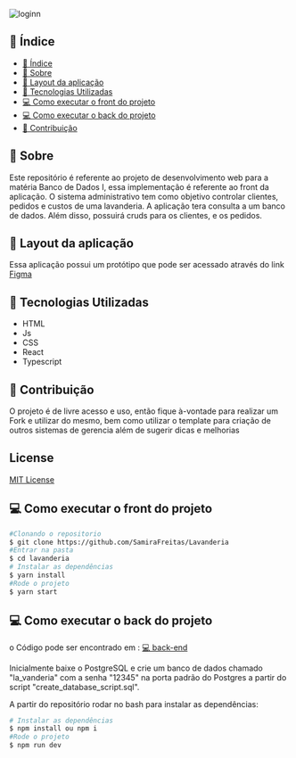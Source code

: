 ![loginn](https://user-images.githubusercontent.com/73719899/127694175-a57448c6-75eb-4f46-9949-ef0c8bc61e7b.png)


## 📜 Índice
- [📜 Índice](#-índice)
- [📝 Sobre](#-sobre)
- [👀 Layout da aplicação](#-layout-da-aplicação)
- [👾 Tecnologias Utilizadas](#-tecnologias-utilizadas)
- [💻 Como executar o front do projeto](#-como-executar-o-front-do-projeto)
- [💻 Como executar o back do projeto ](#-como-executar-o-back-do-projeto)
- [💞 Contribuição](#-contribuição)

## 📝 Sobre 
Este repositório é referente ao projeto de desenvolvimento web para a matéria Banco de Dados I, essa implementação é referente ao front da aplicação. 
O sistema administrativo tem como objetivo controlar clientes, pedidos e custos de uma lavanderia. 
A aplicação tera consulta a um banco de dados. Além disso, possuirá cruds para os clientes, e os pedidos. 

## 👀 Layout da aplicação

Essa aplicação possui um protótipo que pode ser acessado através do link  [Figma](https://www.figma.com/file/rdFc8096UUnOuOpaaSLerv/Untitled)


## 👾 Tecnologias Utilizadas 
- HTML  
- Js
- CSS
- React
- Typescript

## 💞 Contribuição

 O projeto é de livre acesso e uso, então fique à-vontade para realizar um Fork e utilizar do mesmo, bem como utilizar o template para criação de outros sistemas de gerencia além de sugerir dicas e melhorias

## License
[MIT License](https://github.com/SamiraFreitas/Lavanderia-Front/blob/0db9216520adc08d803de7ce568b75ca1cbfa5e0/LICENSE)


## 💻 Como executar o front do projeto

```bash
#Clonando o repositorio 
$ git clone https://github.com/SamiraFreitas/Lavanderia
#Entrar na pasta
$ cd lavanderia
# Instalar as dependências
$ yarn install
#Rode o projeto 
$ yarn start 

```
## 💻 Como executar o back do projeto 

o Código pode ser encontrado em : [💻 back-end](https://github.com/ffvasconcelos/lavanderia_backend)

Inicialmente baixe o PostgreSQL e crie um banco de dados chamado "la_vanderia" com a senha "12345" na porta padrão do Postgres a partir do script "create_database_script.sql".

A partir do repositório rodar no bash para instalar as dependências: 

```bash
# Instalar as dependências
$ npm install ou npm i
#Rode o projeto 
$ npm run dev
```

